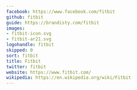 ```yaml
---
facebook: https://www.facebook.com/fitbit
github: fitbit
guide: https://brandisty.com/fitbit
images:
- fitbit-icon.svg
- fitbit-ar21.svg
logohandle: fitbit
skipped: 0
sort: fitbit
title: Fitbit
twitter: fitbit
website: https://www.fitbit.com/
wikipedia: https://en.wikipedia.org/wiki/Fitbit
---
```

